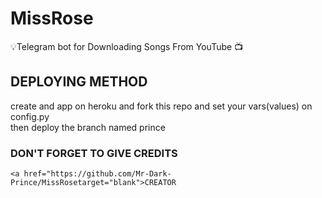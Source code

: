 # MissRose
💡Telegram bot for Downloading Songs From YouTube 📺 
## DEPLOYING METHOD
  create and app on heroku and fork this repo and set your vars(values) on config.py  
  then deploy the branch named prince 
  ### DON'T FORGET TO GIVE CREDITS 
    <a href="https://github.com/Mr-Dark-Prince/MissRosetarget="blank">CREATOR


